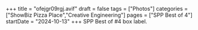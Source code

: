 +++
title = "ofejgr09rgj.avif"
draft = false
tags = ["Photos"]
categories = ["ShowBiz Pizza Place","Creative Engineering"]
pages = ["SPP Best of 4"]
startDate = "2024-10-13"
+++
SPP Best of #4 box label.
